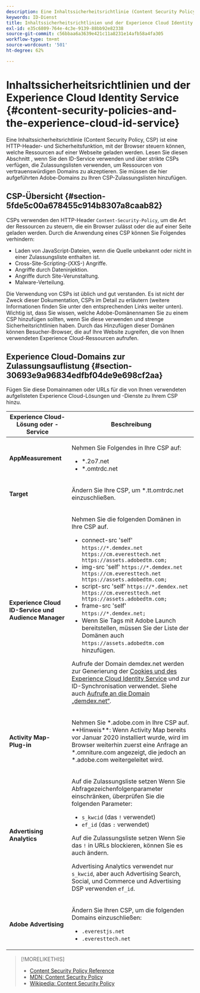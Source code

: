 ```yaml
---
description: Eine Inhaltssicherheitsrichtlinie (Content Security Policy, CSP) ist eine HTTP-Header- und Sicherheitsfunktion, mit der Browser steuern können, welche Ressourcen auf einer Webseite geladen werden. Lesen Sie diesen Abschnitt , wenn Sie den ID-Service verwenden und über strikte CSPs verfügen, die Zulassungslisten verwenden, um Ressourcen von vertrauenswürdigen Domains zu akzeptieren. Sie müssen die hier aufgeführten Adobe-Domains zu Ihren CSP-Zulassungslisten hinzufügen.
keywords: ID-Dienst
title: Inhaltssicherheitsrichtlinien und der Experience Cloud Identity Service
exl-id: e35c6809-764e-4c3e-9139-88bb92e82338
source-git-commit: c56bbaa6a3639e421c11a8231e14afb58a4fa305
workflow-type: tm+mt
source-wordcount: '501'
ht-degree: 62%

---
```


# Inhaltssicherheitsrichtlinien und der Experience Cloud Identity Service {#content-security-policies-and-the-experience-cloud-id-service}

Eine Inhaltssicherheitsrichtlinie (Content Security Policy, CSP) ist eine HTTP-Header- und Sicherheitsfunktion, mit der Browser steuern können, welche Ressourcen auf einer Webseite geladen werden. Lesen Sie diesen Abschnitt , wenn Sie den ID-Service verwenden und über strikte CSPs verfügen, die Zulassungslisten verwenden, um Ressourcen von vertrauenswürdigen Domains zu akzeptieren. Sie müssen die hier aufgeführten Adobe-Domains zu Ihren CSP-Zulassungslisten hinzufügen.

## CSP-Übersicht  {#section-5fde5c00a678455c914b8307a8caab82}

CSPs verwenden den HTTP-Header `Content-Security-Policy`, um die Art der Ressourcen zu steuern, die ein Browser zulässt oder die auf einer Seite geladen werden. Durch die Anwendung eines CSP können Sie Folgendes verhindern:

* Laden von JavaScript-Dateien, wenn die Quelle unbekannt oder nicht in einer Zulassungsliste enthalten ist.
* Cross-Site-Scripting-(XXS-) Angriffe.
* Angriffe durch Dateninjektion.
* Angriffe durch Site-Verunstaltung.
* Malware-Verteilung.

Die Verwendung von CSPs ist üblich und gut verstanden. Es ist nicht der Zweck dieser Dokumentation, CSPs im Detail zu erläutern (weitere Informationen finden Sie unter den entsprechenden Links weiter unten). Wichtig ist, dass Sie wissen, welche Adobe-Domänennamen Sie zu einem CSP hinzufügen sollten, wenn Sie diese verwenden und strenge Sicherheitsrichtlinien haben. Durch das Hinzufügen dieser Domänen können Besucher-Browser, die auf Ihre Website zugreifen, die von Ihnen verwendeten Experience Cloud-Ressourcen aufrufen.

## Experience Cloud-Domains zur Zulassungsauflistung {#section-30693e9a96834edfbf04de9e698cf2aa}

Fügen Sie diese Domainnamen oder URLs für die von Ihnen verwendeten aufgelisteten Experience Cloud-Lösungen und -Dienste zu Ihrem CSP hinzu.

<table id="table_EC9FC999A62D4B7A830CE73B0AB9EF3C">
 <thead>
  <tr>
   <th colname="col1" class="entry">Experience Cloud-Lösung oder -Service</th>
   <th colname="col2" class="entry">Beschreibung</th>
  </tr>
 </thead>
 <tbody>
  <tr>
   <td colname="col1">
    <p><b>AppMeasurement</b></p>
   </td>
   <td colname="col2">
    <p>Nehmen Sie Folgendes in Ihre CSP auf:</p>
    <ul id="ul_7522AE83A03A4115A84DF5B32D6DD79B">
     <li id="li_AB1EC161FB154BEDA1BEFE76C8A38A90"><span class="codeph">*.2o7.net</span></li>
     <li id="li_4B12A283716746949201528CD6AF529E"><span class="codeph">*.omtrdc.net</span></li>
    </ul>
   </td>
  </tr>
  <tr>
   <td colname="col1">
    <p><b>Target</b></p>
   </td>
   <td colname="col2">
    <p>Ändern Sie Ihre CSP, um <span class="codeph">*.tt.omtrdc.net</span> einzuschließen.</p>
   </td>
  </tr>
  <tr>
   <td colname="col1">
    <p><b>Experience Cloud ID-Service und Audience Manager</b></p>
   </td>
   <td colname="col2">
    <p>Nehmen Sie die folgenden Domänen in Ihre CSP auf.</p>
    <ul>
     <li>connect-src 'self' <code>https://*.demdex.net https://cm.everesttech.net https://assets.adobedtm.com;</code></li>
     <li>img-src 'self' <code>https://*.demdex.net https://cm.everesttech.net https://assets.adobedtm.com;</code></li>
     <li>script-src 'self' <code>https://*.demdex.net https://cm.everesttech.net https://assets.adobedtm.com;</code></li>
     <li>frame-src 'self' <code>https://*.demdex.net;</code></li>
     <li>Wenn Sie Tags mit Adobe Launch bereitstellen, müssen Sie der Liste der Domänen auch <code>https://assets.adobedtm.com</code> hinzufügen.</li>
    </ul>
    <p>Aufrufe der Domain <span class="codeph">demdex.net</span> werden zur Generierung der <a href="../introduction/cookies.md" format="dita" scope="local">Cookies und des Experience Cloud Identity Service</a> und zur ID-Synchronisation verwendet. Siehe auch <a href="https://experienceleague.adobe.com/docs/audience-manager/user-guide/reference/demdex-calls.html?lang=de" format="https" scope="external">Aufrufe an die Domain „demdex.net“</a>.</p>
   </td>
  </tr>
  <tr>
   <td colname="col1">
    <p><b>Activity Map-Plug-in</b></p>
   </td>
   <td colname="col2">
    <p>Nehmen Sie *.adobe.com in Ihre CSP auf. **Hinweis**: Wenn Activity Map bereits vor Januar 2020 installiert wurde, wird im Browser weiterhin zuerst eine Anfrage an *.omniture.com angezeigt, die jedoch an *.adobe.com weitergeleitet wird.</p>
   </td>
  </tr>
  <tr>
   <td colname="col1">
    <p><b>Advertising Analytics</b></p>
   </td>
   <td colname="col2">
    <p>Auf die Zulassungsliste setzen Wenn Sie Abfragezeichenfolgenparameter einschränken, überprüfen Sie die folgenden Parameter:</p>
    <ul>
     <li><code>s_kwcid</code> (das <code>!</code> verwendet)</li>
     <li><code>ef_id</code> (das <code>:</code> verwendet)</li>
    </ul>
    <p>Auf die Zulassungsliste setzen Wenn Sie das <code>!</code> in URLs blockieren, können Sie es auch ändern.</p>
    <p>Advertising Analytics verwendet nur <code>s_kwcid</code>, aber auch Advertising Search, Social, und Commerce und Advertising DSP verwenden <code>ef_id</code>.</p>
   </td>
  </tr>
  <tr>
   <td colname="col1">
    <p><b>Adobe Advertising</b></p>
   </td>
   <td colname="col2">
    <p>Ändern Sie Ihren CSP, um die folgenden Domains einzuschließen:</p>
    <ul>
     <li><code>.everestjs.net</code></li>
     <li><code>.everesttech.net</code></li>
    </ul>
   </td>
  </tr>
 </tbody>
</table>

>[!MORELIKETHIS]
>
>* [Content Security Policy Reference](https://content-security-policy.com/)
>* [MDN: Content Security Policy](https://developer.mozilla.org/en-US/docs/Web/HTTP/CSP)
>* [Wikipedia: Content Security Policy](https://de.wikipedia.org/wiki/Content_Security_Policy)
